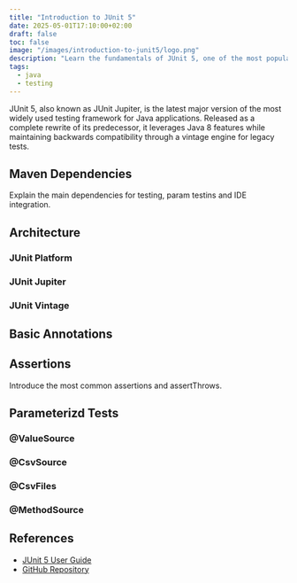 ```yaml
---
title: "Introduction to JUnit 5"
date: 2025-05-01T17:10:00+02:00
draft: false
toc: false
image: "/images/introduction-to-junit5/logo.png"
description: "Learn the fundamentals of JUnit 5, one of the most popular testing framework for Java. This guide covers basic annotations, assertions and best practices for writing effective unit tests."
tags:
  - java
  - testing
---
```


JUnit 5, also known as JUnit Jupiter, is the latest major version of the most widely used testing framework for Java applications. Released as a complete rewrite of its predecessor, it leverages Java 8 features while maintaining backwards compatibility through a vintage engine for legacy tests.


## Maven Dependencies

Explain the main dependencies for testing, param testins and IDE integration.


## Architecture

### JUnit Platform

### JUnit Jupiter

### JUnit Vintage

## Basic Annotations

## Assertions

Introduce the most common assertions and assertThrows.

## Parameterizd Tests

### @ValueSource

### @CsvSource

### @CsvFiles

### @MethodSource

## References
- [JUnit 5 User Guide](https://junit.org/junit5/docs/current/user-guide/)
- [GitHub Repository](https://github.com/junit-team/junit5)